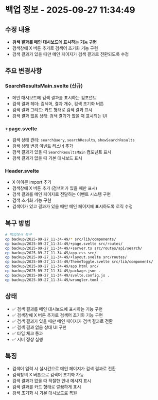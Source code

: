 # 백업 정보 - 2025-09-27 11:34:49

## 수정 내용
- **검색 결과를 메인 대시보드에 표시하는 기능 구현**
- 검색창에 X 버튼 추가로 검색어 초기화 기능 구현
- 검색 결과가 있을 때만 메인 페이지가 검색 결과로 전환되도록 수정

## 주요 변경사항

### SearchResultsMain.svelte (신규)
- 메인 대시보드에 검색 결과를 표시하는 컴포넌트
- 검색 결과 헤더: 검색어, 결과 개수, 검색 초기화 버튼
- 검색 결과 그리드: 카드 형태로 검색 결과 표시
- 검색 결과 없음 상태: 검색 결과가 없을 때 표시되는 UI

### +page.svelte
- 검색 상태 관리: `searchQuery`, `searchResults`, `showSearchResults`
- 검색 상태 변경 이벤트 리스너 추가
- 검색 결과가 있을 때 `SearchResultsMain` 컴포넌트 표시
- 검색 결과가 없을 때 기본 대시보드 표시

### Header.svelte
- X 아이콘 import 추가
- 검색창에 X 버튼 추가 (검색어가 있을 때만 표시)
- 검색 결과를 메인 페이지로 전달하는 이벤트 시스템 구현
- 검색 초기화 기능 구현
- 검색어가 있고 결과가 있을 때만 메인 페이지에 표시하도록 로직 수정

## 복구 방법
```bash
# 백업에서 복구
cp backup/2025-09-27_11-34-49/* src/lib/components/
cp backup/2025-09-27_11-34-49/+page.svelte src/routes/
cp backup/2025-09-27_11-34-49/+server.ts src/routes/api/search/
cp backup/2025-09-27_11-34-49/app.css src/
cp backup/2025-09-27_11-34-49/+layout.svelte src/routes/
cp backup/2025-09-27_11-34-49/ThemeToggle.svelte src/lib/components/
cp backup/2025-09-27_11-34-49/app.html src/
cp backup/2025-09-27_11-34-49/package.json .
cp backup/2025-09-27_11-34-49/svelte.config.js .
cp backup/2025-09-27_11-34-49/wrangler.toml .
```

## 상태
- ✅ 검색 결과를 메인 대시보드에 표시하는 기능 구현
- ✅ 검색창에 X 버튼 추가로 검색어 초기화 기능 구현
- ✅ 검색 결과가 있을 때만 메인 페이지가 검색 결과로 전환
- ✅ 검색 결과 없음 상태 UI 구현
- ✅ 타입 체크 통과
- ✅ 서버 정상 실행

## 특징
- 검색어 입력 시 실시간으로 메인 페이지가 검색 결과로 전환
- 검색창의 X 버튼으로 검색어 초기화 가능
- 검색 결과가 없을 때 적절한 안내 메시지 표시
- 검색 결과를 카드 형태로 깔끔하게 표시
- 검색 초기화 시 기본 대시보드로 복원














